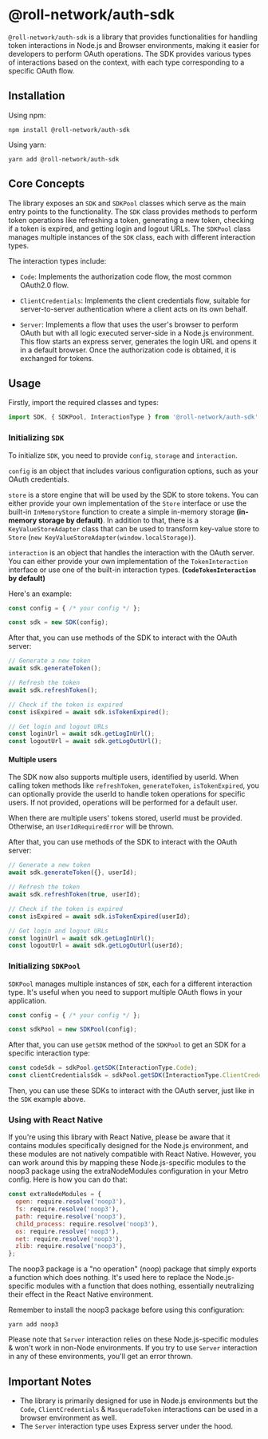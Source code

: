 # @roll-network/auth-sdk

`@roll-network/auth-sdk` is a library that provides functionalities for handling token interactions in Node.js and Browser environments, making it easier for developers to perform OAuth operations. The SDK provides various types of interactions based on the context, with each type corresponding to a specific OAuth flow. 

## Installation

Using npm:

```
npm install @roll-network/auth-sdk
```

Using yarn:

```
yarn add @roll-network/auth-sdk
```

## Core Concepts

The library exposes an `SDK` and `SDKPool` classes which serve as the main entry points to the functionality. The `SDK` class provides methods to perform token operations like refreshing a token, generating a new token, checking if a token is expired, and getting login and logout URLs. The `SDKPool` class manages multiple instances of the `SDK` class, each with different interaction types.

The interaction types include:

- `Code`: Implements the authorization code flow, the most common OAuth2.0 flow.

- `ClientCredentials`: Implements the client credentials flow, suitable for server-to-server authentication where a client acts on its own behalf.

- `Server`: Implements a flow that uses the user's browser to perform OAuth but with all logic executed server-side in a Node.js environment. This flow starts an express server, generates the login URL and opens it in a default browser. Once the authorization code is obtained, it is exchanged for tokens.

## Usage

Firstly, import the required classes and types:

```javascript
import SDK, { SDKPool, InteractionType } from '@roll-network/auth-sdk'
```

### Initializing `SDK`

To initialize `SDK`, you need to provide `config`, `storage` and `interaction`. 

`config` is an object that includes various configuration options, such as your OAuth credentials. 

`store` is a store engine that will be used by the SDK to store tokens. You can either provide your own implementation of the `Store` interface or use the built-in `InMemoryStore` function to create a simple in-memory storage **(in-memory storage by default)**. In addition to that, there is a `KeyValueStoreAdapter` class that can be used to transform key-value store to `Store` (`new KeyValueStoreAdapter(window.localStorage)`).

`interaction` is an object that handles the interaction with the OAuth server. You can either provide your own implementation of the `TokenInteraction` interface or use one of the built-in interaction types. **(`CodeTokenInteraction` by default)**

Here's an example:

```javascript
const config = { /* your config */ };

const sdk = new SDK(config);
```

After that, you can use methods of the SDK to interact with the OAuth server:

```javascript
// Generate a new token
await sdk.generateToken();

// Refresh the token
await sdk.refreshToken();

// Check if the token is expired
const isExpired = await sdk.isTokenExpired();

// Get login and logout URLs
const loginUrl = await sdk.getLogInUrl();
const logoutUrl = await sdk.getLogOutUrl();
```

#### Multiple users

The SDK now also supports multiple users, identified by userId. When calling token methods like `refreshToken`, `generateToken`, `isTokenExpired`, you can optionally provide the userId to handle token operations for specific users. If not provided, operations will be performed for a default user.

When there are multiple users' tokens stored, userId must be provided. Otherwise, an `UserIdRequiredError` will be thrown.

After that, you can use methods of the SDK to interact with the OAuth server:

```javascript
// Generate a new token
await sdk.generateToken({}, userId);

// Refresh the token
await sdk.refreshToken(true, userId);

// Check if the token is expired
const isExpired = await sdk.isTokenExpired(userId);

// Get login and logout URLs
const loginUrl = await sdk.getLogInUrl();
const logoutUrl = await sdk.getLogOutUrl(userId);
```

### Initializing `SDKPool`

`SDKPool` manages multiple instances of `SDK`, each for a different interaction type. It's useful when you need to support multiple OAuth flows in your application.

```javascript
const config = { /* your config */ };

const sdkPool = new SDKPool(config);
```

After that, you can use `getSDK` method of the `SDKPool` to get an SDK for a specific interaction type:

```javascript
const codeSdk = sdkPool.getSDK(InteractionType.Code);
const clientCredentialsSdk = sdkPool.getSDK(InteractionType.ClientCredentials);
```

Then, you can use these SDKs to interact with the OAuth server, just like in the `SDK` example above.

### Using with React Native

If you're using this library with React Native, please be aware that it contains modules specifically designed for the Node.js environment, and these modules are not natively compatible with React Native. However, you can work around this by mapping these Node.js-specific modules to the noop3 package using the extraNodeModules configuration in your Metro config. Here is how you can do that:

```javascript
const extraNodeModules = {
  open: require.resolve('noop3'),
  fs: require.resolve('noop3'),
  path: require.resolve('noop3'),
  child_process: require.resolve('noop3'),
  os: require.resolve('noop3'),
  net: require.resolve('noop3'),
  zlib: require.resolve('noop3'),
};
```

The noop3 package is a "no operation" (noop) package that simply exports a function which does nothing. It's used here to replace the Node.js-specific modules with a function that does nothing, essentially neutralizing their effect in the React Native environment.

Remember to install the noop3 package before using this configuration:

```
yarn add noop3
```

Please note that `Server` interaction relies on these Node.js-specific modules & won't work in non-Node environments. If you try to use `Server` interaction in any of these environments, you'll get an error thrown.

## Important Notes

- The library is primarily designed for use in Node.js environments but the `Code`, `ClientCredentials` & `MasqueradeToken` interactions can be used in a browser environment as well. 
- The `Server` interaction type uses Express server under the hood. 
